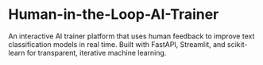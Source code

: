 # Human-in-the-Loop-AI-Trainer
An interactive AI trainer platform that uses human feedback to improve text classification models in real time. Built with FastAPI, Streamlit, and scikit-learn for transparent, iterative machine learning.
